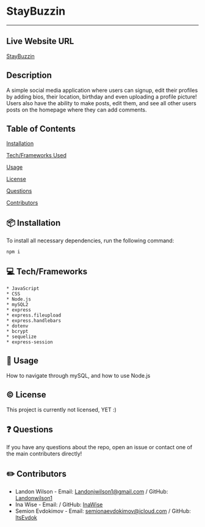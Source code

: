 
# StayBuzzin
---
## Live Website URL

[StayBuzzin](https://staybuzzin.herokuapp.com/)

## Description

A simple social media application where users can signup, edit their profiles by adding bios, their location, birthday and even uploading a profile picture! Users also have the ability to make posts, edit them, and see all other users posts on the homepage where they can add comments.

## Table of Contents

[Installation](#package-installation)

[Tech/Frameworks Used](#computer-tech/frameworks)

[Usage](#thought_balloon-usage)

[License](#copyright-license)

[Questions](#question-questions)

[Contributors](#pencil2-contributors)

## :package: Installation

To install all necessary dependencies, run the following command:

    npm i

## :computer: Tech/Frameworks
    * JavaScript
    * CSS
    * Node.js
    * mySQL2
    * express
    * express.fileupload
    * express.handlebars
    * dotenv
    * bcrypt
    * sequelize
    * express-session

## :thought_balloon: Usage

How to navigate through mySQL, and how to use Node.js

## :copyright: License

This project is currently not licensed, YET :)

## :question: Questions

If you have any questions about the repo, open an issue or contact one of the main contributers directly!

## :pencil2: Contributors

- Landon Wilson - Email: Landonjwilson1@gmail.com / GitHub: [Landonwilson1](https://github.com/Landonwilson1)
- Ina Wise - Email: / GitHub: [InaWise](https://github.com/InaWise)
- Semion Evdokimov - Email: semionaevdokimov@icloud.com / GitHub: [ItsEvdok](https://github.com/ItsEvdok)
